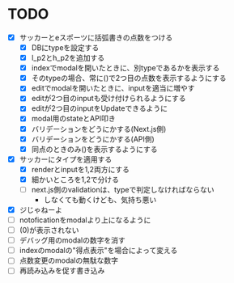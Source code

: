 # TODO

- [x] サッカーとeスポーツに括弧書きの点数をつける
  - [x] DBにtypeを設定する
  - [x] l_p2とh_p2を追加する
  - [x] indexでmodalを開いたときに、別typeであるかを表示する
  - [x] そのtypeの場合、常に()で2つ目の点数を表示するようにする
  - [x] editでmodalを開いたときに、inputを適当に増やす
  - [x] editが2つ目のinputも受け付けられるようにする
  - [x] editが2つ目のinputをUpdateできるように
  - [x] modal用のstateとAPI叩き
  - [x] バリデーションをどうにかする(Next.js側)
  - [x] バリデーションをどうにかする(API側)
  - [x] 同点のときのみ()を表示するようにする
- [x] サッカーにタイプを適用する
  - [x] renderとinputを1,2両方にする
  - [x] 細かいところを1,2で分ける
  - [ ] next.js側のvalidationは、typeで判定しなければならない
    - しなくても動くけども、気持ち悪い
- [x] ジじゃねーよ
- [ ] notoficationをmodalより上になるように
- [ ] (0)が表示されない
- [ ] デバッグ用のmodalの数字を消す
- [ ] indexのmodalの"得点表示"を場合によって変える
- [ ] 点数変更のmodalの無駄な数字
- [ ] 再読み込みを促す書き込み
